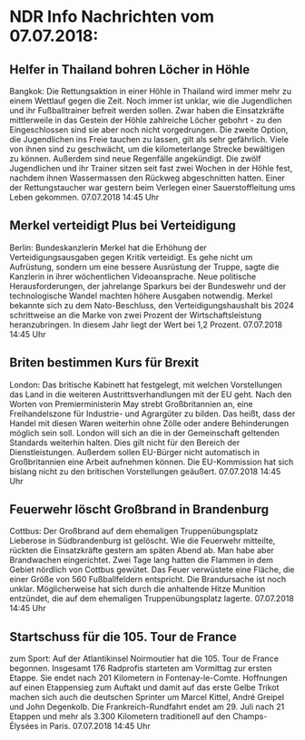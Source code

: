 # NDR Info Nachrichten vom 07.07.2018:


## Helfer in Thailand bohren Löcher in Höhle
Bangkok: Die Rettungsaktion in einer Höhle in Thailand wird immer mehr zu einem Wettlauf gegen die Zeit. Noch immer ist unklar, wie die Jugendlichen und ihr Fußballtrainer befreit werden sollen. Zwar haben die Einsatzkräfte mittlerweile in das Gestein der Höhle zahlreiche Löcher gebohrt - zu den Eingeschlossen sind sie aber noch nicht vorgedrungen. Die zweite Option, die Jugendlichen ins Freie tauchen zu lassen, gilt als sehr gefährlich. Viele von ihnen sind zu geschwächt, um die kilometerlange Strecke bewältigen zu können. Außerdem sind neue Regenfälle angekündigt. Die zwölf Jugendlichen und ihr Trainer sitzen seit fast zwei Wochen in der Höhle fest, nachdem ihnen Wassermassen den Rückweg abgeschnitten hatten. Einer der Rettungstaucher war gestern beim Verlegen einer Sauerstoffleitung ums Leben gekommen. 07.07.2018 14:45 Uhr 

## Merkel verteidigt Plus bei Verteidigung
Berlin:	Bundeskanzlerin Merkel hat die Erhöhung der Verteidigungsausgaben gegen Kritik verteidigt. Es gehe nicht um Aufrüstung, sondern um eine bessere Ausrüstung der Truppe, sagte die Kanzlerin in ihrer wöchentlichen Videoansprache. Neue politische Herausforderungen, der jahrelange Sparkurs bei der Bundeswehr und der technologische Wandel machten höhere Ausgaben notwendig. Merkel bekannte sich zu dem Nato-Beschluss, den Verteidigungshaushalt bis 2024 schrittweise an die Marke von zwei Prozent der Wirtschaftsleistung heranzubringen. In diesem Jahr liegt der Wert bei 1,2 Prozent. 07.07.2018 14:45 Uhr 

## Briten bestimmen Kurs für Brexit
London: Das britische Kabinett hat festgelegt, mit welchen Vorstellungen das Land in die weiteren Austrittsverhandlungen mit der EU geht. Nach den Worten von Premierministerin May strebt Großbritannien an, eine Freihandelszone für Industrie- und Agrargüter zu bilden. Das heißt, dass der Handel mit diesen Waren weiterhin ohne Zölle oder andere Behinderungen möglich sein soll. London will sich an die in der Gemeinschaft geltenden Standards weiterhin halten. Dies gilt nicht für den Bereich der Dienstleistungen. Außerdem sollen EU-Bürger nicht automatisch in Großbritannien eine Arbeit aufnehmen können. Die EU-Kommission hat sich bislang nicht zu den britischen Vorstellungen geäußert. 07.07.2018 14:45 Uhr 

## Feuerwehr löscht Großbrand in Brandenburg
Cottbus: Der Großbrand auf dem ehemaligen Truppenübungsplatz Lieberose in Südbrandenburg ist gelöscht. Wie die Feuerwehr mitteilte, rückten die Einsatzkräfte gestern am späten Abend ab. Man habe aber Brandwachen eingerichtet. Zwei Tage lang hatten die Flammen in dem Gebiet nördlich von Cottbus gewütet. Das Feuer verwüstete eine Fläche, die einer Größe von 560 Fußballfeldern entspricht. Die Brandursache ist noch unklar. Möglicherweise hat sich durch die anhaltende Hitze Munition entzündet, die auf dem ehemaligen Truppenübungsplatz lagerte. 07.07.2018 14:45 Uhr 

## Startschuss für die 105. Tour de France
zum Sport: Auf der Atlantikinsel Noirmoutier hat die 105. Tour de France begonnen. Insgesamt 176 Radprofis starteten am Vormittag zur ersten Etappe. Sie endet nach 201 Kilometern in Fontenay-le-Comte. Hoffnungen auf einen Etappensieg zum Auftakt und damit auf das erste Gelbe Trikot machen sich auch die deutschen Sprinter um Marcel Kittel, André Greipel und John Degenkolb. Die Frankreich-Rundfahrt endet am 29. Juli nach 21 Etappen und mehr als 3.300 Kilometern traditionell auf den Champs-Élysées in Paris. 07.07.2018 14:45 Uhr 
